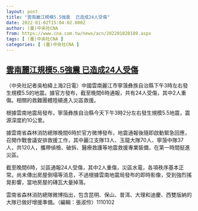 ```yaml
---
layout: post
title: "雲南麗江規模5.5強震  已造成24人受傷"
date: 2022-01-02T15:04:02.000Z
author: (臺)中央社CNA
from: https://www.cna.com.tw/news/acn/202201020189.aspx
tags: [ (臺)中央社CNA ]
categories: [ (臺)中央社CNA ]
---
```

<!--1641135842000-->
[雲南麗江規模5.5強震  已造成24人受傷](https://www.cna.com.tw/news/acn/202201020189.aspx)
------

<div>
<div></div><div><p>（中央社記者吳柏緯上海2日電）中國雲南麗江市寧蒗彝族自治縣下午3時左右發生規模5.5的地震。據官方發布，截至晚間6時通報，共有24人受傷，其中2人重傷。相關的救難團體陸續進入災區救援。</p><p>根據雲南地震局發布，寧蒗彝族自治縣今天下午3時2分左右發生規模5.5地震，震源深度約10公里。</p><p>據雲南省森林消防總隊晚間6時於官方微博發布，地震通報後隨即啟動緊急回應，召開作戰會議安排救援工作，其中麗江支隊13人、玉龍大隊70人、寧蒗中隊37人，共120人，攜帶偵檢、破拆、醫療救護等地震救援專業裝備，在第一時間挺進災區。</p><p>截至晚間6時，災區通報24人受傷，其中2人重傷，災區水電，各項秩序基本正常。尚未傳出房屋倒塌等消息，不過根據雲南地震局發布的即時影像，受到強烈搖晃影響，當地房屋的磚瓦大量掉落。</p><p>雲南省森林消防總隊微博指出，包含昆明、保山、普洱、大理和迪慶、西雙版納的大隊已做好增援準備。（編輯：張淑伶）1110102</p></div>
</div>
